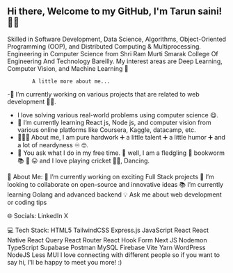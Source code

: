 Hi there, Welcome to my GitHub, I'm Tarun saini! 👨‍🚀
-----------------------------------------------------------------------------------------------------------------------------------------------------------------------------------------------
Skilled in Software Development, Data Science, Algorithms, Object-Oriented Programming (OOP), and Distributed Computing & Multiprocessing. Engineering in Computer Science from Shri Ram Murti Smarak College Of Engineering And Technology Bareilly.
    My interest areas are Deep Learning, Computer Vision, and Machine Learning 🤖

            A little more about me...

-🔭 I’m currently working on various projects that are related to web development 🐱‍💻.
- I love solving various real-world problems using computer science 😋.
- 🌱 I’m currently learning React js, Node js, and computer vision from various online platforms like Coursera, Kaggle, datacamp, etc.
- 👨🏻‍🎓 About me, I am pure hardwork ➕ a little talent ➕ a little humor ➕ and a lot of neardyness ♾️ 🤓.
- 🦻 You ask what I do in my free time. 🤔 well, I am a fledgling 🐥 bookworm 📚 🐛 😛 and I love playing cricket 🏏😍, Dancing.

💫 About Me:
🚀 I’m currently working on exciting Full Stack projects
🤝 I’m looking to collaborate on open-source and innovative ideas
📚 I’m currently learning Golang and advanced backend
💡 Ask me about web development or coding tips

🌐 Socials:
LinkedIn X

💻 Tech Stack:
HTML5 TailwindCSS Express.js JavaScript React React Native React Query React Router React Hook Form Next JS Nodemon TypeScript Supabase Postman MySQL Firebase Vite Yarn WordPress NodeJS Less MUI
I love connecting with different people so if you want to say hi, I'll be happy to meet you more! :)

     




<!---
Tarunsaini123/Tarunsaini123 is a ✨ special ✨ repository because its `README.md` (this file) appears on your GitHub profile.
You can click the Preview link to take a look at your changes.
--->
